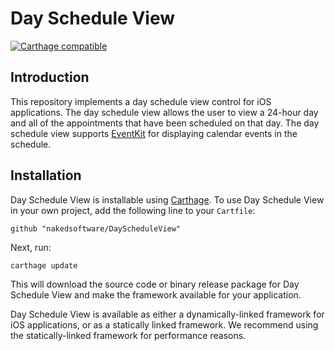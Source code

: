 # Day Schedule View

[![Carthage compatible](https://img.shields.io/badge/Carthage-compatible-4BC51D.svg?style=flat)](https://github.com/Carthage/Carthage)

## Introduction

This repository implements a day schedule view control for iOS applications.
The day schedule view allows the user to view a 24-hour day and all of the
appointments that have been scheduled on that day. The day schedule view
supports [EventKit](https://developer.apple.com/documentation/eventkit) for
displaying calendar events in the schedule.

## Installation

Day Schedule View is installable using [Carthage](https://github.com/Carthage/Carthage).
To use Day Schedule View in your own project, add the following line to your
`Cartfile`:

    github "nakedsoftware/DayScheduleView"

Next, run:

    carthage update

This will download the source code or binary release package for Day Schedule
View and make the framework available for your application.

Day Schedule View is available as either a dynamically-linked framework for
iOS applications, or as a statically linked framework. We recommend using the
statically-linked framework for performance reasons.
